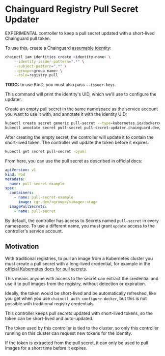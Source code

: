 # Chainguard Registry Pull Secret Updater

EXPERIMENTAL controller to keep a pull secret updated with a short-lived Chainguard pull token.

To use this, create a Chainguard [assumable identity](https://edu.chainguard.dev/chainguard/chainguard-enforce/iam-groups/assumable-ids/):

```sh
chainctl iam identities create <identity-name> \
    --identity-issuer-pattern=".*" \
    --subject-pattern=".*" \
    --group=<group name> \
    --role=registry.pull
```

**TODO:** to use KinD, you must also pass `--issuer-keys`.

This command will print the identity's UID, which we'll use to configure the updater.

Create an empty pull secret in the same namespace as the service account you want to use it with, and annotate it with the identity UID:

```sh
kubectl create secret generic pull-secret --type=kubernetes.io/dockerconfigjson --from-literal=.dockerconfigjson='{}'
kubectl annotate secret pull-secret pull-secret-updater.chainguard.dev/identity=<identity UID>
```

After creating the empty secret, the controller will update it to contain the short-lived token.
The controller will update the token before it expires.

```sh
kubectl get secret pull-secret -oyaml
```

From here, you can use the pull secret as described in official docs:

```yaml
apiVersion: v1
kind: Pod
metadata:
  name: pull-secret-example
spec:
  containers:
    - name: pull-secret-example
      image: cgr.dev/<group>/<image>:<tag>
  imagePullSecrets:
    - name: pull-secret
```

By default, the controller has access to Secrets named `pull-secret` in every namespace.
To use a different name, you must grant `update` access to the controller's service account.

## Motivation

With traditional registries, to pull an image from a Kubernetes cluster you must create a pull secret with a long-lived credential, for example in the [official Kubernetes docs for pull secrets](https://kubernetes.io/docs/tasks/configure-pod-container/pull-image-private-registry/#log-in-to-docker-hub).

This means anyone with access to the secret can extract the credential and use it to pull images from the registry, without detection or expiration.

Ideally, the token would be short-lived and be automatically refreshed, like you get when you use `chainctl auth configure-docker`, but this is not possible with traditional registry credentials.

This controller keeps pull secrets updated with short-lived tokens, so the token can be short-lived and auto-updated.

The token used by this controller is tied to the cluster, so only this controller running on this cluster can request new tokens for the identity.

If the token is extracted from the pull secret, it can only be used to pull images for a short time before it expires.
